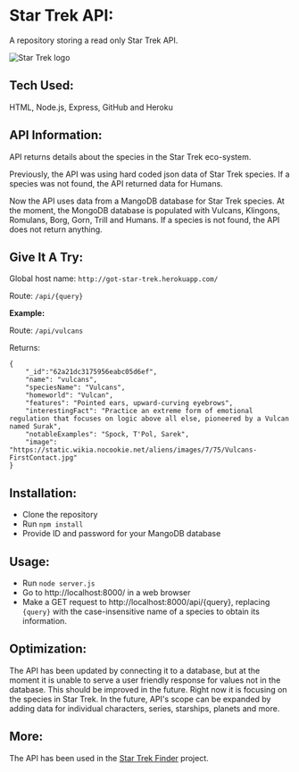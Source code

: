 # Star Trek API: 

A repository storing a read only Star Trek API.   

![Star Trek logo](https://i.imgur.com/JNUTLus.jpeg "Star Trek API")

## Tech Used:
HTML, Node.js, Express, GitHub and Heroku

## API Information:

API returns details about the species in the Star Trek eco-system. 

Previously, the API was using hard coded json data of Star Trek species. If a species was not found, the API returned data for Humans. 

Now the API uses data from a MangoDB database for Star Trek species. At the moment, the MongoDB database is populated with Vulcans, Klingons, Romulans, Borg, Gorn, Trill and Humans. If a species is not found, the API does not return anything.

 
## Give It A Try:

Global host name: `http://got-star-trek.herokuapp.com/`

Route: `/api/{query}`

**Example:**

Route: `/api/vulcans`

Returns:
```
{
    "_id":"62a21dc3175956eabc05d6ef",
    "name": "vulcans",
    "speciesName": "Vulcans",
    "homeworld": "Vulcan",
    "features": "Pointed ears, upward-curving eyebrows",
    "interestingFact": "Practice an extreme form of emotional regulation that focuses on logic above all else, pioneered by a Vulcan named Surak",
    "notableExamples": "Spock, T'Pol, Sarek",
    "image": "https://static.wikia.nocookie.net/aliens/images/7/75/Vulcans-FirstContact.jpg"
}
```

## Installation:

- Clone the repository
- Run `npm install`
- Provide ID and password for your MangoDB database

## Usage:

- Run `node server.js`
- Go to http://localhost:8000/ in a web browser
- Make a GET request to http://localhost:8000/api/{query}, replacing `{query}` with the case-insensitive name of a species to obtain its information.


## Optimization:

The API has been updated by connecting it to a database, but at the moment it is unable to serve a user friendly response for values not in the database. This should be improved in the future. Right now it is focusing on the species in Star Trek. In the future, API's scope can be expanded by adding data for individual characters, series, starships, planets and more. 
## More:

The API has been used in the [Star Trek Finder](https://github.com/shahx95/star-trek-client)  project.  

